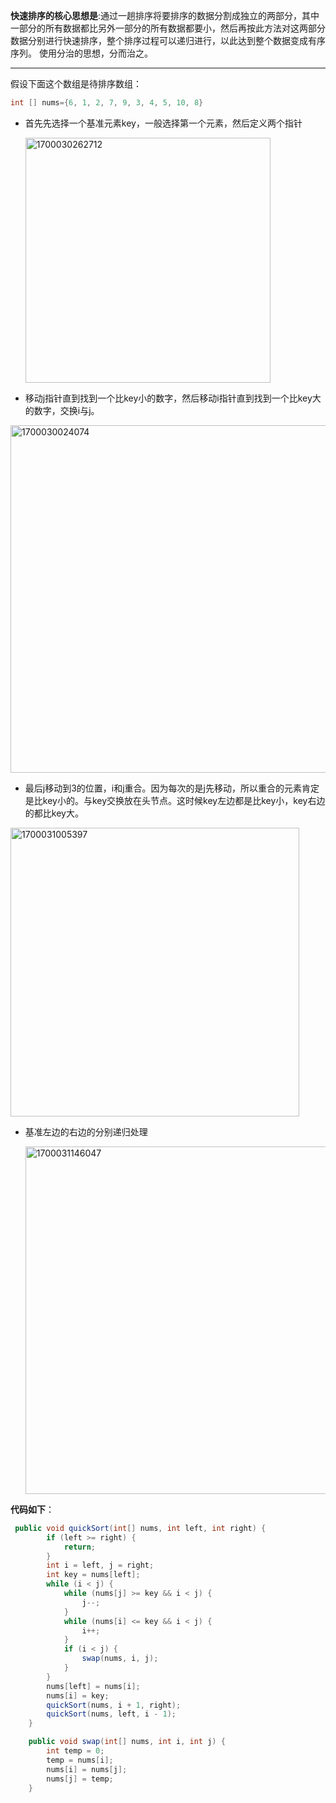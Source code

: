 **快速排序的核心思想是**:通过一趟排序将要排序的数据分割成独立的两部分，其中一部分的所有数据都比另外一部分的所有数据都要小，然后再按此方法对这两部分数据分别进行快速排序，整个排序过程可以递归进行，以此达到整个数据变成有序序列。
使用分治的思想，分而治之。

-------------------------------------------------------------------------------------------------------
 假设下面这个数组是待排序数组：
```java 
int [] nums={6, 1, 2, 7, 9, 3, 4, 5, 10, 8}
```
 - 首先先选择一个基准元素key，一般选择第一个元素，然后定义两个指针

      <img width="392" alt="1700030262712" src="https://github.com/CNwxp/algorithm/assets/48647632/cc38b140-300b-416b-b2e6-1bf458207b2b">
 
 - 移动j指针直到找到一个比key小的数字，然后移动i指针直到找到一个比key大的数字，交换i与j。
 <img width="556" alt="1700030024074" src="https://github.com/CNwxp/algorithm/assets/48647632/c99f24cb-f73d-49ad-869c-0d25eb1bd362">
 
 - 最后j移动到3的位置，i和j重合。因为每次的是j先移动，所以重合的元素肯定是比key小的。与key交换放在头节点。这时候key左边都是比key小，key右边的都比key大。

 <img width="462" alt="1700031005397" src="https://github.com/CNwxp/algorithm/assets/48647632/68b75dc7-aade-48fe-9209-ae21917328f6">

 - 基准左边的右边的分别递归处理

   <img width="556" alt="1700031146047" src="https://github.com/CNwxp/algorithm/assets/48647632/e6d12a93-ad5d-4766-a3dc-c87f610954f0">

**代码如下**：
```java
 public void quickSort(int[] nums, int left, int right) {
        if (left >= right) {
            return;
        }
        int i = left, j = right;
        int key = nums[left];
        while (i < j) {
            while (nums[j] >= key && i < j) {
                j--;
            }
            while (nums[i] <= key && i < j) {
                i++;
            }
            if (i < j) {
                swap(nums, i, j);
            }
        }
        nums[left] = nums[i];
        nums[i] = key;
        quickSort(nums, i + 1, right);
        quickSort(nums, left, i - 1);
    }

    public void swap(int[] nums, int i, int j) {
        int temp = 0;
        temp = nums[i];
        nums[i] = nums[j];
        nums[j] = temp;
    }

```
